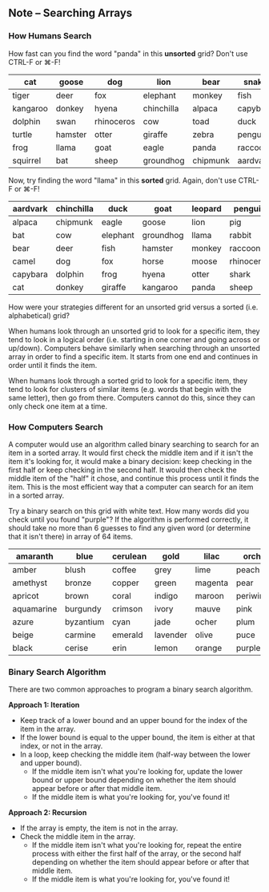 ## Note – Searching Arrays

### How Humans Search

How fast can you find the word "panda" in this **unsorted** grid? Don't use CTRL-F or ⌘-F!

| cat | goose | dog | lion | bear | snake | rabbit |
| --- | --- | --- | --- | --- | --- | --- |
| tiger | deer | fox | elephant | monkey | fish | pig |
| kangaroo | donkey | hyena | chinchilla | alpaca | capybara | horse |
| dolphin | swan | rhinoceros | cow | toad | duck | moose |
| turtle | hamster | otter | giraffe | zebra | penguin | leopard |
| frog | llama | goat | eagle | panda | raccoon | shark |
| squirrel | bat | sheep | groundhog | chipmunk | aardvark | camel |


Now, try finding the word "llama" in this **sorted** grid. Again, don't use CTRL-F or ⌘-F!

| aardvark | chinchilla | duck | goat | leopard | penguin | snake |
| --- | --- | --- | --- | --- | --- | --- |
| alpaca | chipmunk | eagle | goose | lion | pig | squirrel |
| bat | cow | elephant | groundhog | llama | rabbit | swan |
| bear | deer | fish | hamster | monkey | raccoon | tiger |
| camel | dog | fox | horse | moose | rhinoceros | toad |
| capybara  | dolphin | frog | hyena | otter | shark | turtle |
| cat | donkey | giraffe | kangaroo | panda | sheep | zebra |

How were your strategies different for an unsorted grid versus a sorted (i.e. alphabetical) grid?


When humans look through an unsorted grid to look for a specific item, they tend to look in a logical order (i.e. starting in one corner and going across or up/down). Computers behave similarly when searching through an unsorted array in order to find a specific item. It starts from one end and continues in order until it finds the item.

When humans look through a sorted grid to look for a specific item, they tend to look for clusters of similar items (e.g. words that begin with the same letter), then go from there. Computers cannot do this, since they can only check one item at a time.


### How Computers Search

A computer would use an algorithm called binary searching to search for an item in a sorted array. It would first check the middle item and if it isn't the item it's looking for, it would make a binary decision: keep checking in the first half or keep checking in the second half. It would then check the middle item of the "half" it chose, and continue this process until it finds the item. This is the most efficient way that a computer can search for an item in a sorted array.

Try a binary search on this grid with white text. How many words did you check until you found "purple"? If the algorithm is performed correctly, it should take no more than 6 guesses to find any given word (or determine that it isn't there) in array of 64 items.


| amaranth | blue | cerulean | gold | lilac | orchid | raspberry | silver |
| --- | --- | --- | --- | --- | --- | --- |  --- |
| amber | blush | coffee | grey | lime | peach | red | tan |
| amethyst | bronze | copper | green | magenta | pear | rose | teal |
| apricot | brown | coral | indigo | maroon | periwinkle | ruby | turquoise |
| aquamarine | burgundy | crimson | ivory | mauve | pink | salmon | violet |
| azure | byzantium | cyan | jade | ocher | plum | sangria | viridian |
| beige | carmine | emerald | lavender | olive | puce | sapphire | white |
| black | cerise | erin | lemon | orange | purple | scarlet | yellow |

 

### Binary Search Algorithm

There are two common approaches to program a binary search algorithm.

**Approach 1: Iteration**
* Keep track of a lower bound and an upper bound for the index of the item in the array.
* If the lower bound is equal to the upper bound, the item is either at that index, or not in the array.
* In a loop, keep checking the middle item (half-way between the lower and upper bound).
  * If the middle item isn't what you're looking for, update the lower bound or upper bound depending on whether the item should appear before or after that middle item.
  * If the middle item is what you're looking for, you've found it!


**Approach 2: Recursion**

* If the array is empty, the item is not in the array.
* Check the middle item in the array. 
  * If the middle item isn't what you're looking for, repeat the entire process with either the first half of the array, or the second half depending on whether the item should appear before or after that middle item.
  * If the middle item is what you're looking for, you've found it!
